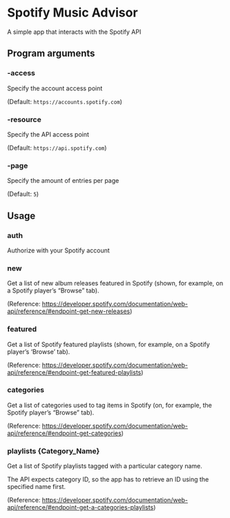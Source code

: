 # Spotify Music Advisor
A simple app that interacts with the Spotify API

## Program arguments

### -access
Specify the account access point
 
(Default: `https://accounts.spotify.com`)

### -resource
Specify the API access point
 
(Default: `https://api.spotify.com`)

### -page
Specify the amount of entries per page
 
(Default: `5`)


## Usage

### auth
Authorize with your Spotify account

### new
Get a list of new album releases featured in Spotify (shown, for example, on a Spotify player’s “Browse” tab).

(Reference: https://developer.spotify.com/documentation/web-api/reference/#endpoint-get-new-releases)

### featured
Get a list of Spotify featured playlists (shown, for example, on a Spotify player’s ‘Browse’ tab).

(Reference: https://developer.spotify.com/documentation/web-api/reference/#endpoint-get-featured-playlists)

### categories
Get a list of categories used to tag items in Spotify (on, for example, the Spotify player’s “Browse” tab).

(Reference: https://developer.spotify.com/documentation/web-api/reference/#endpoint-get-categories)

### playlists {Category_Name}
Get a list of Spotify playlists tagged with a particular category name.

The API expects category ID, so the app has to retrieve an ID using the specified name first.

(Reference: https://developer.spotify.com/documentation/web-api/reference/#endpoint-get-a-categories-playlists)
